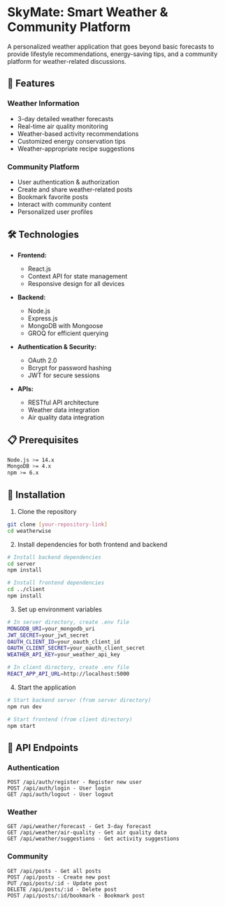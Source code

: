 # SkyMate: Smart Weather & Community Platform

A personalized weather application that goes beyond basic forecasts to provide lifestyle recommendations, energy-saving tips, and a community platform for weather-related discussions.

## 🌟 Features

### Weather Information
- 3-day detailed weather forecasts
- Real-time air quality monitoring
- Weather-based activity recommendations
- Customized energy conservation tips
- Weather-appropriate recipe suggestions

### Community Platform
- User authentication & authorization
- Create and share weather-related posts
- Bookmark favorite posts
- Interact with community content
- Personalized user profiles

## 🛠️ Technologies

- **Frontend:**
  - React.js
  - Context API for state management
  - Responsive design for all devices

- **Backend:**
  - Node.js
  - Express.js
  - MongoDB with Mongoose
  - GROQ for efficient querying

- **Authentication & Security:**
  - OAuth 2.0
  - Bcrypt for password hashing
  - JWT for secure sessions

- **APIs:**
  - RESTful API architecture
  - Weather data integration
  - Air quality data integration

## 📋 Prerequisites

```bash
Node.js >= 14.x
MongoDB >= 4.x
npm >= 6.x
```

## 🚀 Installation

1. Clone the repository
```bash
git clone [your-repository-link]
cd weatherwise
```

2. Install dependencies for both frontend and backend
```bash
# Install backend dependencies
cd server
npm install

# Install frontend dependencies
cd ../client
npm install
```

3. Set up environment variables
```bash
# In server directory, create .env file
MONGODB_URI=your_mongodb_uri
JWT_SECRET=your_jwt_secret
OAUTH_CLIENT_ID=your_oauth_client_id
OAUTH_CLIENT_SECRET=your_oauth_client_secret
WEATHER_API_KEY=your_weather_api_key

# In client directory, create .env file
REACT_APP_API_URL=http://localhost:5000
```

4. Start the application
```bash
# Start backend server (from server directory)
npm run dev

# Start frontend (from client directory)
npm start
```

## 🔧 API Endpoints

### Authentication
```
POST /api/auth/register - Register new user
POST /api/auth/login - User login
GET /api/auth/logout - User logout
```

### Weather
```
GET /api/weather/forecast - Get 3-day forecast
GET /api/weather/air-quality - Get air quality data
GET /api/weather/suggestions - Get activity suggestions
```

### Community
```
GET /api/posts - Get all posts
POST /api/posts - Create new post
PUT /api/posts/:id - Update post
DELETE /api/posts/:id - Delete post
POST /api/posts/:id/bookmark - Bookmark post
```

